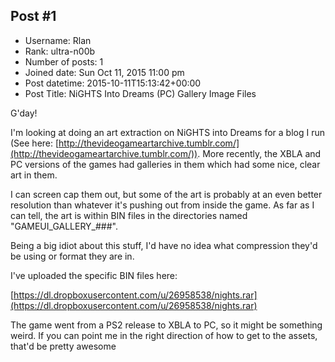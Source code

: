 ## Post #1
- Username: Rlan
- Rank: ultra-n00b
- Number of posts: 1
- Joined date: Sun Oct 11, 2015 11:00 pm
- Post datetime: 2015-10-11T15:13:42+00:00
- Post Title: NiGHTS Into Dreams (PC) Gallery Image Files

G'day!

I'm looking at doing an art extraction on NiGHTS into Dreams for a blog I run (See here: [http://thevideogameartarchive.tumblr.com/](http://thevideogameartarchive.tumblr.com/)). More recently, the XBLA and PC versions of the games had galleries in them which had some nice, clear art in them.

I can screen cap them out, but some of the art is probably at an even better resolution than whatever it's pushing out from inside the game. As far as I can tell, the art is within BIN files in the directories named "GAMEUI_GALLERY_###".

Being a big idiot about this stuff, I'd have no idea what compression they'd be using or format they are in. 

I've uploaded the specific BIN files here:

[https://dl.dropboxusercontent.com/u/26958538/nights.rar](https://dl.dropboxusercontent.com/u/26958538/nights.rar)

The game went from a PS2 release to XBLA to PC, so it might be something weird. If you can point me in the right direction of how to get to the assets, that'd be pretty awesome
